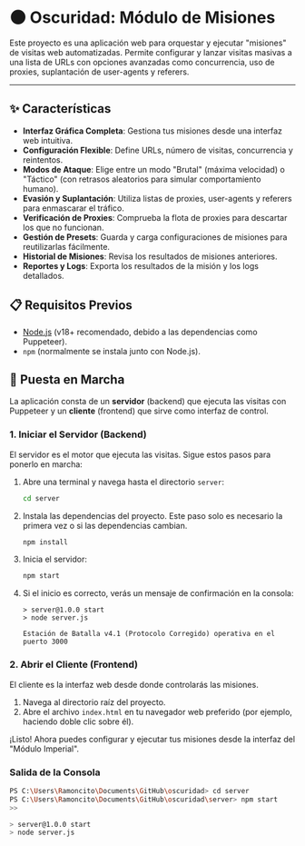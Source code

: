 # 🌑 Oscuridad: Módulo de Misiones

Este proyecto es una aplicación web para orquestar y ejecutar "misiones" de visitas web automatizadas. Permite configurar y lanzar visitas masivas a una lista de URLs con opciones avanzadas como concurrencia, uso de proxies, suplantación de user-agents y referers.

---
## ✨ Características

*   **Interfaz Gráfica Completa**: Gestiona tus misiones desde una interfaz web intuitiva.
*   **Configuración Flexible**: Define URLs, número de visitas, concurrencia y reintentos.
*   **Modos de Ataque**: Elige entre un modo "Brutal" (máxima velocidad) o "Táctico" (con retrasos aleatorios para simular comportamiento humano).
*   **Evasión y Suplantación**: Utiliza listas de proxies, user-agents y referers para enmascarar el tráfico.
*   **Verificación de Proxies**: Comprueba la flota de proxies para descartar los que no funcionan.
*   **Gestión de Presets**: Guarda y carga configuraciones de misiones para reutilizarlas fácilmente.
*   **Historial de Misiones**: Revisa los resultados de misiones anteriores.
*   **Reportes y Logs**: Exporta los resultados de la misión y los logs detallados.

## 📋 Requisitos Previos

*   [Node.js](https://nodejs.org/) (v18+ recomendado, debido a las dependencias como Puppeteer).
*   `npm` (normalmente se instala junto con Node.js).

## 🚀 Puesta en Marcha

La aplicación consta de un **servidor** (backend) que ejecuta las visitas con Puppeteer y un **cliente** (frontend) que sirve como interfaz de control.

### 1. Iniciar el Servidor (Backend)

El servidor es el motor que ejecuta las visitas. Sigue estos pasos para ponerlo en marcha:

1.  Abre una terminal y navega hasta el directorio `server`:
    ```bash
    cd server
    ```

2.  Instala las dependencias del proyecto. Este paso solo es necesario la primera vez o si las dependencias cambian.
    ```bash
    npm install
    ```

3.  Inicia el servidor:
    ```bash
    npm start
    ```

4.  Si el inicio es correcto, verás un mensaje de confirmación en la consola:
    ```console
    > server@1.0.0 start
    > node server.js
    
    Estación de Batalla v4.1 (Protocolo Corregido) operativa en el puerto 3000
    ```

### 2. Abrir el Cliente (Frontend)

El cliente es la interfaz web desde donde controlarás las misiones.

1.  Navega al directorio raíz del proyecto.
2.  Abre el archivo `index.html` en tu navegador web preferido (por ejemplo, haciendo doble clic sobre él).

¡Listo! Ahora puedes configurar y ejecutar tus misiones desde la interfaz del "Módulo Imperial".


### Salida de la Consola

```bash
PS C:\Users\Ramoncito\Documents\GitHub\oscuridad> cd server
PS C:\Users\Ramoncito\Documents\GitHub\oscuridad\server> npm start
>>

> server@1.0.0 start
> node server.js